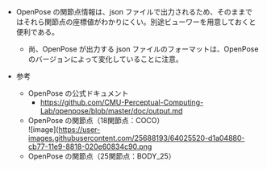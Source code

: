 - OpenPose の関節点情報は、json ファイルで出力されるため、そのままではそれら関節点の座標値がわかりにくい。別途ビューワーを用意しておくと便利である。
    - 尚、OpenPose が出力する json ファイルのフォーマットは、OpenPose のバージョンによって変化していることに注意。

- 参考
    - OpenPose の公式ドキュメント
        - https://github.com/CMU-Perceptual-Computing-Lab/openpose/blob/master/doc/output.md
    - OpenPose の関節点（18関節点：COCO）<br>
        ![image](https://user-images.githubusercontent.com/25688193/64025520-d1a04880-cb77-11e9-8818-020e60834c90.png<br>
    - OpenPose の関節点（25関節点：BODY_25）
    
